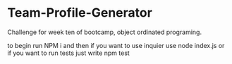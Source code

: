 # Team-Profile-Generator
Challenge for week ten of bootcamp, object ordinated programing.

to begin run NPM i and then if you want to use inquier use node index.js or if you want to run tests just write npm test
